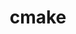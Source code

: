 ---
title: "cmake"
layout: cache
categories: [package, develop]
meta: {"compilers": ["apple-clang@=16.0.0", "cce@=18.0.0", "gcc@=10.2.1", "gcc@=10.3.0", "gcc@=10.5.0", "gcc@=11.1.0", "gcc@=11.4.0", "gcc@=12.3.0", "gcc@=12.4.0", "gcc@=13.2.0", "gcc@=13.3.0", "gcc@=7.3.1", "gcc@=7.5.0", "gcc@=9.4.0", "oneapi@=2024.1.0", "oneapi@=2024.2.1"], "num_specs": 100, "num_specs_by_stack": {"aws-isc": 1, "aws-isc-aarch64": 1, "aws-pcluster-icelake": 1, "aws-pcluster-neoverse_v1": 2, "aws-pcluster-x86_64_v4": 8, "bootstrap-aarch64-darwin": 1, "bootstrap-x86_64-linux-gnu": 2, "build_systems": 2, "data-vis-sdk": 6, "developer-tools": 3, "developer-tools-aarch64-linux-gnu": 1, "developer-tools-darwin": 1, "developer-tools-manylinux2014": 1, "developer-tools-x86_64_v3-linux-gnu": 1, "e4s": 8, "e4s-cray-rhel": 6, "e4s-cray-sles": 6, "e4s-neoverse-v2": 6, "e4s-neoverse_v1": 6, "e4s-oneapi": 6, "e4s-power": 3, "e4s-rocm-external": 4, "gpu-tests": 11, "hep": 2, "ml-darwin-aarch64-mps": 1, "ml-linux-aarch64-cpu": 2, "ml-linux-aarch64-cuda": 2, "ml-linux-x86_64-cpu": 2, "ml-linux-x86_64-cuda": 2, "ml-linux-x86_64-rocm": 2, "radiuss": 4, "radiuss-aws": 4, "radiuss-aws-aarch64": 4, "root": 100, "tutorial": 6}, "oss": ["amzn2", "centos7", "rhel8", "sequoia", "sle_hpc15", "ubuntu18.04", "ubuntu20.04", "ubuntu22.04", "ubuntu24.04"], "platforms": ["darwin", "linux"], "stacks": ["aws-isc", "aws-isc-aarch64", "aws-pcluster-icelake", "aws-pcluster-neoverse_v1", "aws-pcluster-x86_64_v4", "bootstrap-aarch64-darwin", "bootstrap-x86_64-linux-gnu", "build_systems", "data-vis-sdk", "developer-tools", "developer-tools-aarch64-linux-gnu", "developer-tools-darwin", "developer-tools-manylinux2014", "developer-tools-x86_64_v3-linux-gnu", "e4s", "e4s-cray-rhel", "e4s-cray-sles", "e4s-neoverse-v2", "e4s-neoverse_v1", "e4s-oneapi", "e4s-power", "e4s-rocm-external", "gpu-tests", "hep", "ml-darwin-aarch64-mps", "ml-linux-aarch64-cpu", "ml-linux-aarch64-cuda", "ml-linux-x86_64-cpu", "ml-linux-x86_64-cuda", "ml-linux-x86_64-rocm", "radiuss", "radiuss-aws", "radiuss-aws-aarch64", "root", "tutorial"], "targets": ["aarch64", "neoverse_v1", "neoverse_v2", "ppc64le", "skylake_avx512", "x86_64_v3", "x86_64_v4"], "versions": ["3.25.3", "3.26.3", "3.27.6", "3.27.7", "3.27.8", "3.29.2", "3.29.4", "3.30.5", "3.31.0", "3.31.4", "3.31.5"]}
spec_details: [{"compiler": "gcc@=11.4.0", "hash": "23leumf3r7zxntg7plc3w7ksdshmnjqy", "os": "ubuntu22.04", "platform": "linux", "size": "-", "stacks": ["e4s-neoverse-v2", "root"], "target": "neoverse_v2", "variants": ["build_system=generic", "build_type=Release", "~doc", "+ncurses", "+ownlibs", "~qtgui"], "versions": ["3.31.5"]}, {"compiler": "gcc@=7.5.0", "hash": "34utk5acygxvnn36gendfbce3d7cuqce", "os": "ubuntu18.04", "platform": "linux", "size": "-", "stacks": ["build_systems", "radiuss", "root"], "target": "x86_64_v3", "variants": ["build_system=generic", "build_type=Release", "~doc", "+ncurses", "+ownlibs", "~qtgui"], "versions": ["3.31.5"]}, {"compiler": "oneapi@=2024.2.1", "hash": "35n4gpa7mfjcxoiohs2wtjhf5cw5ucus", "os": "ubuntu22.04", "platform": "linux", "size": "-", "stacks": ["e4s-oneapi", "root"], "target": "x86_64_v3", "variants": ["build_system=generic", "build_type=Release", "~doc", "+ncurses", "+ownlibs", "patches=dbc3892", "~qtgui"], "versions": ["3.25.3"]}, {"compiler": "gcc@=7.3.1", "hash": "3bbqqz7y636x5btmvj73ubmxsmhfikyf", "os": "amzn2", "platform": "linux", "size": "-", "stacks": ["aws-isc-aarch64", "root"], "target": "aarch64", "variants": ["build_system=generic", "build_type=Release", "~doc", "+ncurses", "+ownlibs", "~qtgui"], "versions": ["3.31.5"]}, {"compiler": "gcc@=12.4.0", "hash": "3dhpf6hdaak3ctkbnmtskvkycksm4nx6", "os": "amzn2", "platform": "linux", "size": "-", "stacks": ["aws-pcluster-neoverse_v1", "root"], "target": "neoverse_v1", "variants": ["build_system=generic", "build_type=Release", "~doc", "+ncurses", "+ownlibs", "~qtgui"], "versions": ["3.31.5"]}, {"compiler": "gcc@=11.4.0", "hash": "3fxt5nrk7htuqfx3oejc2mzodv3rtgjc", "os": "ubuntu22.04", "platform": "linux", "size": "-", "stacks": ["e4s", "e4s-rocm-external", "root", "tutorial"], "target": "x86_64_v3", "variants": ["build_system=generic", "build_type=Release", "~doc", "+ncurses", "+ownlibs", "~qtgui"], "versions": ["3.31.5"]}, {"compiler": "oneapi@=2024.1.0", "hash": "3ns3dkornf25p27utp3226giszk7llgx", "os": "amzn2", "platform": "linux", "size": "-", "stacks": ["aws-pcluster-x86_64_v4", "root"], "target": "x86_64_v3", "variants": ["build_system=generic", "build_type=Release", "~doc", "+ncurses", "+ownlibs", "~qtgui"], "versions": ["3.31.5"]}, {"compiler": "gcc@=10.3.0", "hash": "3p6ul2fmmzrvzle5lbculyd4g2wcl4lv", "os": "sle_hpc15", "platform": "linux", "size": "-", "stacks": ["e4s-cray-sles", "root"], "target": "x86_64_v4", "variants": ["build_system=generic", "build_type=Release", "~doc", "+ncurses", "+ownlibs", "patches=dbc3892", "~qtgui"], "versions": ["3.25.3"]}, {"compiler": "gcc@=11.4.0", "hash": "44vqqmcelkowo36kdu67pdbtcu7sglxp", "os": "ubuntu22.04", "platform": "linux", "size": "-", "stacks": ["e4s", "e4s-rocm-external", "root", "tutorial"], "target": "x86_64_v3", "variants": ["build_system=generic", "build_type=Release", "~doc", "+ncurses", "+ownlibs", "~qtgui"], "versions": ["3.31.5"]}, {"compiler": "cce@=18.0.0", "hash": "4hlhnu57dmeqwssn6hnyppv5wps3ni7x", "os": "rhel8", "platform": "linux", "size": "-", "stacks": ["e4s-cray-rhel", "root"], "target": "x86_64_v3", "variants": ["build_system=generic", "build_type=Release", "~doc", "+ncurses", "+ownlibs", "~qtgui"], "versions": ["3.31.5"]}, {"compiler": "gcc@=11.4.0", "hash": "5cldzl6cqgzdcivhcqxfgi6endchxjua", "os": "ubuntu22.04", "platform": "linux", "size": "-", "stacks": ["e4s-neoverse-v2", "root"], "target": "neoverse_v2", "variants": ["build_system=generic", "build_type=Release", "~doc", "+ncurses", "+ownlibs", "~qtgui"], "versions": ["3.31.5"]}, {"compiler": "gcc@=10.3.0", "hash": "5fwn4c76epaeciv7dxaftjanzok6ahfl", "os": "sle_hpc15", "platform": "linux", "size": "-", "stacks": ["e4s-cray-sles", "root"], "target": "x86_64_v4", "variants": ["build_system=generic", "build_type=Release", "~doc", "+ncurses", "+ownlibs", "patches=dbc3892", "~qtgui"], "versions": ["3.30.5"]}, {"compiler": "apple-clang@=16.0.0", "hash": "5ipm3arh3z6sb5tclxcznhpptk3e3kd6", "os": "sequoia", "platform": "darwin", "size": "-", "stacks": ["bootstrap-aarch64-darwin", "developer-tools-darwin", "ml-darwin-aarch64-mps", "root"], "target": "aarch64", "variants": ["build_system=generic", "build_type=Release", "~doc", "+ncurses", "+ownlibs", "~qtgui"], "versions": ["3.31.5"]}, {"compiler": "gcc@=13.2.0", "hash": "5zdhgwfujjfmcom4uadd7iqwf4gxp2wp", "os": "ubuntu24.04", "platform": "linux", "size": "-", "stacks": ["ml-linux-aarch64-cpu", "ml-linux-aarch64-cuda", "root"], "target": "aarch64", "variants": ["build_system=generic", "build_type=Release", "~doc", "+ncurses", "+ownlibs", "~qtgui"], "versions": ["3.31.5"]}, {"compiler": "gcc@=11.1.0", "hash": "5zvwiccsyvcb3kxq7wcibt4l5g5llxk6", "os": "ubuntu20.04", "platform": "linux", "size": "-", "stacks": ["data-vis-sdk", "root"], "target": "x86_64_v3", "variants": ["build_system=generic", "build_type=Release", "~doc", "+ncurses", "~ownlibs", "~qtgui"], "versions": ["3.31.5"]}, {"compiler": "gcc@=10.3.0", "hash": "6fp4efbk4dlx46lw4m6x3sfkdjndk74w", "os": "sle_hpc15", "platform": "linux", "size": "-", "stacks": ["e4s-cray-sles", "root"], "target": "x86_64_v4", "variants": ["build_system=generic", "build_type=Release", "~doc", "+ncurses", "+ownlibs", "patches=dbc3892", "~qtgui"], "versions": ["3.25.3"]}, {"compiler": "gcc@=7.3.1", "hash": "7bfeabwdoo2p746zzskxrhsczboha3ic", "os": "amzn2", "platform": "linux", "size": "-", "stacks": ["radiuss-aws", "root"], "target": "x86_64_v3", "variants": ["build_system=generic", "build_type=Release", "~doc", "+ncurses", "+ownlibs", "~qtgui"], "versions": ["3.31.5"]}, {"compiler": "gcc@=11.1.0", "hash": "7dmcfe3cm4ttkfu5m3vsqknqiufpwau6", "os": "ubuntu20.04", "platform": "linux", "size": "-", "stacks": ["data-vis-sdk", "root"], "target": "x86_64_v3", "variants": ["build_system=generic", "build_type=Release", "~doc", "+ncurses", "~ownlibs", "~qtgui"], "versions": ["3.31.5"]}, {"compiler": "gcc@=7.3.1", "hash": "adzp2abbukiu6mtv2zks7shhgajobjev", "os": "amzn2", "platform": "linux", "size": "-", "stacks": ["aws-pcluster-icelake", "root"], "target": "skylake_avx512", "variants": ["build_system=generic", "build_type=Release", "~doc", "+ncurses", "+ownlibs", "~qt"], "versions": ["3.26.3"]}, {"compiler": "gcc@=11.4.0", "hash": "bcithfnbmmnmtjbik2n4rqngiqfs4y42", "os": "ubuntu22.04", "platform": "linux", "size": "-", "stacks": ["e4s-neoverse_v1", "root"], "target": "neoverse_v1", "variants": ["build_system=generic", "build_type=Release", "~doc", "+ncurses", "+ownlibs", "patches=dbc3892", "~qtgui"], "versions": ["3.25.3"]}, {"compiler": "gcc@=11.1.0", "hash": "brpi5vvcbaufofm3m4y3zavnyuc635xo", "os": "ubuntu20.04", "platform": "linux", "size": "-", "stacks": ["data-vis-sdk", "root"], "target": "x86_64_v3", "variants": ["build_system=generic", "build_type=Release", "~doc", "+ncurses", "~ownlibs", "~qtgui"], "versions": ["3.31.5"]}, {"compiler": "cce@=18.0.0", "hash": "bxvsb7ri4cw7fddd3ogtzhwdlkpbbdxw", "os": "rhel8", "platform": "linux", "size": "-", "stacks": ["e4s-cray-rhel", "root"], "target": "x86_64_v3", "variants": ["build_system=generic", "build_type=Release", "~doc", "+ncurses", "+ownlibs", "~qtgui"], "versions": ["3.31.5"]}, {"compiler": "gcc@=11.4.0", "hash": "bypnajotspzrzj2wd24zyqedmpfmp4j3", "os": "ubuntu22.04", "platform": "linux", "size": "-", "stacks": ["root", "tutorial"], "target": "x86_64_v3", "variants": ["build_system=generic", "build_type=Release", "~doc", "+ncurses", "+ownlibs", "~qtgui"], "versions": ["3.31.5"]}, {"compiler": "gcc@=11.4.0", "hash": "cefto75c23yjgv6gothutcfmmbiudco3", "os": "ubuntu22.04", "platform": "linux", "size": "-", "stacks": ["e4s-neoverse_v1", "root"], "target": "neoverse_v1", "variants": ["build_system=generic", "build_type=Release", "~doc", "+ncurses", "+ownlibs", "~qtgui"], "versions": ["3.31.0"]}, {"compiler": "gcc@=13.2.0", "hash": "chpo3p5hhihhkv52maa44nivbezj25mf", "os": "ubuntu24.04", "platform": "linux", "size": "-", "stacks": ["bootstrap-x86_64-linux-gnu", "ml-linux-x86_64-cpu", "ml-linux-x86_64-cuda", "ml-linux-x86_64-rocm", "root"], "target": "x86_64_v3", "variants": ["build_system=generic", "build_type=Release", "~doc", "+ncurses", "+ownlibs", "~qtgui"], "versions": ["3.31.5"]}, {"compiler": "oneapi@=2024.2.1", "hash": "chsf2jn7prrwqosegapne2rcjiihgoj6", "os": "ubuntu22.04", "platform": "linux", "size": "-", "stacks": ["e4s-oneapi", "root"], "target": "x86_64_v3", "variants": ["build_system=generic", "build_type=Release", "~doc", "+ncurses", "+ownlibs", "~qtgui"], "versions": ["3.31.5"]}, {"compiler": "gcc@=7.5.0", "hash": "dbaqorjawqq3opkkeyka44xxtf7yfbiq", "os": "ubuntu18.04", "platform": "linux", "size": "-", "stacks": ["build_systems", "radiuss", "root"], "target": "x86_64_v3", "variants": ["build_system=generic", "build_type=Release", "~doc", "+ncurses", "+ownlibs", "~qtgui"], "versions": ["3.31.5"]}, {"compiler": "gcc@=11.1.0", "hash": "dfwtnuzyepy7dhguar6u6l26drup5wyj", "os": "ubuntu20.04", "platform": "linux", "size": "-", "stacks": ["gpu-tests", "root"], "target": "x86_64_v3", "variants": ["build_system=generic", "build_type=Release", "~doc", "+ncurses", "+ownlibs"], "versions": ["3.27.7"]}, {"compiler": "gcc@=11.1.0", "hash": "dj4wbmbv7m6ifudvq6bwsru576hewoiu", "os": "ubuntu20.04", "platform": "linux", "size": "-", "stacks": ["gpu-tests", "root"], "target": "x86_64_v3", "variants": ["build_system=generic", "build_type=Release", "~doc", "+ncurses", "+ownlibs"], "versions": ["3.27.7"]}, {"compiler": "gcc@=10.3.0", "hash": "dnlwyykntwvrf4nenr3trh4hdvzfdvsv", "os": "sle_hpc15", "platform": "linux", "size": "-", "stacks": ["e4s-cray-sles", "root"], "target": "x86_64_v4", "variants": ["build_system=generic", "build_type=Release", "~doc", "+ncurses", "+ownlibs", "patches=dbc3892", "~qtgui"], "versions": ["3.30.5"]}, {"compiler": "oneapi@=2024.2.1", "hash": "dpytmqyrukfzm7iufrfoald664j3bnyw", "os": "ubuntu22.04", "platform": "linux", "size": "-", "stacks": ["e4s-oneapi", "root"], "target": "x86_64_v3", "variants": ["build_system=generic", "build_type=Release", "~doc", "+ncurses", "+ownlibs", "~qtgui"], "versions": ["3.31.5"]}, {"compiler": "gcc@=11.4.0", "hash": "ee7iv7kptyx6zx4gxjuc3mzci6brremh", "os": "ubuntu22.04", "platform": "linux", "size": "-", "stacks": ["e4s-neoverse_v1", "root"], "target": "neoverse_v1", "variants": ["build_system=generic", "build_type=Release", "~doc", "+ncurses", "+ownlibs", "patches=dbc3892", "~qtgui"], "versions": ["3.25.3"]}, {"compiler": "oneapi@=2024.2.1", "hash": "eouychnxdeqmjd2ra6lu5iw2powokcup", "os": "ubuntu22.04", "platform": "linux", "size": "-", "stacks": ["e4s-oneapi", "root"], "target": "x86_64_v3", "variants": ["build_system=generic", "build_type=Release", "~doc", "+ncurses", "+ownlibs", "patches=dbc3892", "~qtgui"], "versions": ["3.25.3"]}, {"compiler": "gcc@=7.5.0", "hash": "f7k4fji433i6rp2mjoangotxlge6pevh", "os": "ubuntu18.04", "platform": "linux", "size": "-", "stacks": ["developer-tools", "root"], "target": "x86_64_v3", "variants": ["build_system=generic", "build_type=Release", "~doc", "+ncurses", "+ownlibs"], "versions": ["3.29.2"]}, {"compiler": "gcc@=11.1.0", "hash": "fg7eht4nn7yxrqjoxu3ghlfwnwjgvnqj", "os": "ubuntu20.04", "platform": "linux", "size": "-", "stacks": ["data-vis-sdk", "root"], "target": "x86_64_v3", "variants": ["build_system=generic", "build_type=Release", "~doc", "+ncurses", "~ownlibs", "~qtgui"], "versions": ["3.31.5"]}, {"compiler": "gcc@=11.1.0", "hash": "gexlhdyecqgb3hbf2snyj3acdeh2hfox", "os": "ubuntu20.04", "platform": "linux", "size": "-", "stacks": ["gpu-tests", "root"], "target": "x86_64_v3", "variants": ["build_system=generic", "build_type=Release", "~doc", "+ncurses", "+ownlibs"], "versions": ["3.27.7"]}, {"compiler": "gcc@=7.5.0", "hash": "gpicvcld3cbplhwzqngn5kkrnbucdqjy", "os": "ubuntu18.04", "platform": "linux", "size": "-", "stacks": ["radiuss", "root"], "target": "x86_64_v3", "variants": ["build_system=generic", "build_type=Release", "~doc", "+ncurses", "+ownlibs", "~qtgui"], "versions": ["3.31.5"]}, {"compiler": "gcc@=11.4.0", "hash": "gqbglzaloftcxxriyidspviq5ihfvfn2", "os": "ubuntu22.04", "platform": "linux", "size": "-", "stacks": ["e4s-neoverse-v2", "root"], "target": "neoverse_v2", "variants": ["build_system=generic", "build_type=Release", "~doc", "+ncurses", "+ownlibs", "~qtgui"], "versions": ["3.31.5"]}, {"compiler": "gcc@=7.3.1", "hash": "grsyg3oxuhnraoptdddeojejt6osstna", "os": "amzn2", "platform": "linux", "size": "-", "stacks": ["radiuss-aws-aarch64", "root"], "target": "aarch64", "variants": ["build_system=generic", "build_type=Release", "~doc", "+ncurses", "+ownlibs", "~qtgui"], "versions": ["3.31.5"]}, {"compiler": "gcc@=10.3.0", "hash": "gyj6ic6ojuorqhncdriciw63drkgvwks", "os": "sle_hpc15", "platform": "linux", "size": "-", "stacks": ["e4s-cray-sles", "root"], "target": "x86_64_v4", "variants": ["build_system=generic", "build_type=Release", "~doc", "+ncurses", "+ownlibs", "patches=dbc3892", "~qtgui"], "versions": ["3.30.5"]}, {"compiler": "gcc@=10.3.0", "hash": "h4l2zr4dbqh4giumumauv7rn5tmp2nfi", "os": "sle_hpc15", "platform": "linux", "size": "-", "stacks": ["e4s-cray-sles", "root"], "target": "x86_64_v4", "variants": ["build_system=generic", "build_type=Release", "~doc", "+ncurses", "+ownlibs", "patches=dbc3892", "~qtgui"], "versions": ["3.30.5"]}, {"compiler": "gcc@=11.4.0", "hash": "i2rg3og5bw3qdm5dztfzaelicvi565gf", "os": "ubuntu22.04", "platform": "linux", "size": "-", "stacks": ["hep", "root"], "target": "x86_64_v3", "variants": ["build_system=generic", "build_type=Release", "~doc", "+ncurses", "+ownlibs", "~qtgui"], "versions": ["3.31.5"]}, {"compiler": "oneapi@=2024.1.0", "hash": "i7vw3nhsnyglp2jq6cgmmwubptpn7amk", "os": "amzn2", "platform": "linux", "size": "-", "stacks": ["aws-pcluster-x86_64_v4", "root"], "target": "x86_64_v3", "variants": ["build_system=generic", "build_type=Release", "~doc", "+ncurses", "+ownlibs", "~qtgui"], "versions": ["3.31.5"]}, {"compiler": "gcc@=11.1.0", "hash": "ifvix2jkxpcflgn6py3rqlitgac6wcvi", "os": "ubuntu20.04", "platform": "linux", "size": "-", "stacks": ["data-vis-sdk", "root"], "target": "x86_64_v3", "variants": ["build_system=generic", "build_type=Release", "~doc", "+ncurses", "~ownlibs", "~qtgui"], "versions": ["3.31.5"]}, {"compiler": "gcc@=11.4.0", "hash": "iiuj2dwq3qxvqbg4bs3nuewntot4mjdi", "os": "ubuntu22.04", "platform": "linux", "size": "-", "stacks": ["e4s-neoverse_v1", "root"], "target": "neoverse_v1", "variants": ["build_system=generic", "build_type=Release", "~doc", "+ncurses", "+ownlibs", "~qtgui"], "versions": ["3.31.0"]}, {"compiler": "gcc@=11.4.0", "hash": "j5iwqdyuoricfwmysjegg5mcj2jzlfhr", "os": "ubuntu22.04", "platform": "linux", "size": "-", "stacks": ["e4s", "root"], "target": "x86_64_v3", "variants": ["build_system=generic", "build_type=Release", "~doc", "+ncurses", "+ownlibs", "~qtgui"], "versions": ["3.31.5"]}, {"compiler": "gcc@=11.1.0", "hash": "jbemeruprhwjdd7gxvu5h4o5upev5fti", "os": "ubuntu20.04", "platform": "linux", "size": "-", "stacks": ["gpu-tests", "root"], "target": "x86_64_v3", "variants": ["build_system=generic", "build_type=Release", "~doc", "+ncurses", "+ownlibs"], "versions": ["3.27.7"]}, {"compiler": "gcc@=12.4.0", "hash": "jlzor3l5tskhu73i4i23w7dxw3m4sspa", "os": "amzn2", "platform": "linux", "size": "-", "stacks": ["aws-pcluster-x86_64_v4", "root"], "target": "x86_64_v3", "variants": ["build_system=generic", "build_type=Release", "~doc", "+ncurses", "+ownlibs", "~qtgui"], "versions": ["3.31.5"]}, {"compiler": "gcc@=12.4.0", "hash": "jmlab5trzjtqz5vobxjbjzffbgupjaq7", "os": "amzn2", "platform": "linux", "size": "-", "stacks": ["aws-pcluster-x86_64_v4", "root"], "target": "x86_64_v3", "variants": ["build_system=generic", "build_type=Release", "~doc", "+ncurses", "+ownlibs", "~qtgui"], "versions": ["3.31.5"]}, {"compiler": "gcc@=11.1.0", "hash": "jxhrhkvxaz3unorlrbbzxucbzkcwyflm", "os": "ubuntu20.04", "platform": "linux", "size": "-", "stacks": ["gpu-tests", "root"], "target": "x86_64_v3", "variants": ["build_system=generic", "build_type=Release", "~doc", "+ncurses", "+ownlibs"], "versions": ["3.27.7"]}, {"compiler": "cce@=18.0.0", "hash": "k36z3fknyhl6nksadidcxkkb5a2hyqkg", "os": "rhel8", "platform": "linux", "size": "-", "stacks": ["e4s-cray-rhel", "root"], "target": "x86_64_v3", "variants": ["build_system=generic", "build_type=Release", "~doc", "+ncurses", "+ownlibs", "patches=dbc3892", "~qtgui"], "versions": ["3.25.3"]}, {"compiler": "gcc@=10.5.0", "hash": "k6reta7azxq4n7dukgzc4pxdgcuu4yx2", "os": "centos7", "platform": "linux", "size": "-", "stacks": ["developer-tools-x86_64_v3-linux-gnu", "root"], "target": "x86_64_v3", "variants": ["build_system=generic", "build_type=Release", "~doc", "+ncurses", "+ownlibs", "~qtgui"], "versions": ["3.31.5"]}, {"compiler": "gcc@=7.3.1", "hash": "l2ij6jxlgq23dcph4324dgtaeraimp4v", "os": "amzn2", "platform": "linux", "size": "-", "stacks": ["aws-isc", "root"], "target": "x86_64_v3", "variants": ["build_system=generic", "build_type=Release", "~doc", "+ncurses", "+ownlibs", "~qtgui"], "versions": ["3.31.5"]}, {"compiler": "gcc@=11.4.0", "hash": "l4fiqayclpvvtdg6my56zgvmiyaq5qzr", "os": "ubuntu22.04", "platform": "linux", "size": "-", "stacks": ["e4s-neoverse_v1", "root"], "target": "neoverse_v1", "variants": ["build_system=generic", "build_type=Release", "~doc", "+ncurses", "+ownlibs", "~qtgui"], "versions": ["3.31.0"]}, {"compiler": "gcc@=7.3.1", "hash": "lfmniurascrcho727t5da4w64nvc6bos", "os": "amzn2", "platform": "linux", "size": "-", "stacks": ["radiuss-aws-aarch64", "root"], "target": "aarch64", "variants": ["build_system=generic", "build_type=Release", "~doc", "+ncurses", "+ownlibs", "~qtgui"], "versions": ["3.31.5"]}, {"compiler": "gcc@=11.1.0", "hash": "mc5mnjniu2ycobmgcrg7bvbe7ixtmdtp", "os": "ubuntu20.04", "platform": "linux", "size": "-", "stacks": ["data-vis-sdk", "root"], "target": "x86_64_v3", "variants": ["build_system=generic", "build_type=Release", "~doc", "+ncurses", "~ownlibs", "~qtgui"], "versions": ["3.31.5"]}, {"compiler": "gcc@=13.2.0", "hash": "mxw5eppzcafajhu5pgdyp5s7wtorbvbm", "os": "ubuntu24.04", "platform": "linux", "size": "-", "stacks": ["bootstrap-x86_64-linux-gnu", "ml-linux-x86_64-cpu", "ml-linux-x86_64-cuda", "ml-linux-x86_64-rocm", "root"], "target": "x86_64_v3", "variants": ["build_system=generic", "build_type=Release", "~doc", "+ncurses", "+ownlibs", "~qtgui"], "versions": ["3.31.5"]}, {"compiler": "gcc@=7.5.0", "hash": "n2notus3r5yvypkrel4y6ssqcueoyu5s", "os": "ubuntu18.04", "platform": "linux", "size": "-", "stacks": ["developer-tools", "root"], "target": "x86_64_v3", "variants": ["build_system=generic", "build_type=Release", "~doc", "+ncurses", "+ownlibs"], "versions": ["3.29.4"]}, {"compiler": "cce@=18.0.0", "hash": "n4cdzpigucf6ybd6bszljil7ctq5rzdj", "os": "rhel8", "platform": "linux", "size": "-", "stacks": ["e4s-cray-rhel", "root"], "target": "x86_64_v3", "variants": ["build_system=generic", "build_type=Release", "~doc", "+ncurses", "+ownlibs", "patches=dbc3892", "~qtgui"], "versions": ["3.25.3"]}, {"compiler": "gcc@=11.1.0", "hash": "nas5b6a2gdmncimp3ynnqheyqj3fc35k", "os": "ubuntu20.04", "platform": "linux", "size": "-", "stacks": ["gpu-tests", "root"], "target": "x86_64_v3", "variants": ["build_system=generic", "build_type=Release", "~doc", "+ncurses", "+ownlibs"], "versions": ["3.27.7"]}, {"compiler": "gcc@=11.4.0", "hash": "neorwqvuu4z2rylwgqbguajwsxdxwy2v", "os": "ubuntu22.04", "platform": "linux", "size": "-", "stacks": ["root", "tutorial"], "target": "x86_64_v3", "variants": ["build_system=generic", "build_type=Release", "~doc", "+ncurses", "+ownlibs", "~qtgui"], "versions": ["3.31.5"]}, {"compiler": "gcc@=11.4.0", "hash": "njs77eipbbchfvokbzsww6ezdoffgwkh", "os": "ubuntu22.04", "platform": "linux", "size": "-", "stacks": ["e4s", "root"], "target": "x86_64_v3", "variants": ["build_system=generic", "build_type=Release", "~doc", "+ncurses", "+ownlibs", "~qtgui"], "versions": ["3.31.5"]}, {"compiler": "gcc@=13.2.0", "hash": "ofhnemvixm4ee2ph6z6gyyynaawlgakr", "os": "ubuntu24.04", "platform": "linux", "size": "-", "stacks": ["ml-linux-aarch64-cpu", "ml-linux-aarch64-cuda", "root"], "target": "aarch64", "variants": ["build_system=generic", "build_type=Release", "~doc", "+ncurses", "+ownlibs", "~qtgui"], "versions": ["3.31.5"]}, {"compiler": "gcc@=9.4.0", "hash": "otlpeyhf56hl36djw2e73sirxbrgofor", "os": "ubuntu20.04", "platform": "linux", "size": "-", "stacks": ["e4s-power", "root"], "target": "ppc64le", "variants": ["build_system=generic", "build_type=Release", "~doc", "+ncurses", "+ownlibs", "~qtgui"], "versions": ["3.31.4"]}, {"compiler": "gcc@=11.4.0", "hash": "oujambhxqfpsbairgamxnvprwfultiys", "os": "ubuntu22.04", "platform": "linux", "size": "-", "stacks": ["e4s", "e4s-rocm-external", "root"], "target": "x86_64_v3", "variants": ["build_system=generic", "build_type=Release", "~doc", "+ncurses", "+ownlibs", "patches=dbc3892", "~qtgui"], "versions": ["3.25.3"]}, {"compiler": "gcc@=12.3.0", "hash": "ovv6ovegbiy5yufpgr6dp5gibvki57b7", "os": "ubuntu22.04", "platform": "linux", "size": "-", "stacks": ["root", "tutorial"], "target": "x86_64_v3", "variants": ["build_system=generic", "build_type=Release", "~doc", "+ncurses", "+ownlibs", "~qtgui"], "versions": ["3.31.5"]}, {"compiler": "gcc@=13.3.0", "hash": "ozfc4bqr2tpjkguvsuk5wnmr3rtmhl6x", "os": "rhel8", "platform": "linux", "size": "-", "stacks": ["developer-tools-aarch64-linux-gnu", "root"], "target": "aarch64", "variants": ["build_system=generic", "build_type=Release", "~doc", "+ncurses", "+ownlibs", "~qtgui"], "versions": ["3.31.5"]}, {"compiler": "gcc@=7.5.0", "hash": "pjdmlvjsovmsevmni4es3xzumd4wr64o", "os": "ubuntu18.04", "platform": "linux", "size": "-", "stacks": ["radiuss", "root"], "target": "x86_64_v3", "variants": ["build_system=generic", "build_type=Release", "~doc", "+ncurses", "+ownlibs", "~qtgui"], "versions": ["3.31.5"]}, {"compiler": "gcc@=12.3.0", "hash": "q7chhzunpyydiyfyhud2vg7wizsn36v6", "os": "ubuntu22.04", "platform": "linux", "size": "-", "stacks": ["root", "tutorial"], "target": "x86_64_v3", "variants": ["build_system=generic", "build_type=Release", "~doc", "+ncurses", "+ownlibs", "~qtgui"], "versions": ["3.31.5"]}, {"compiler": "cce@=18.0.0", "hash": "qfeyrzxjrcekhccq4jt6dfcqng5suz2x", "os": "rhel8", "platform": "linux", "size": "-", "stacks": ["e4s-cray-rhel", "root"], "target": "x86_64_v3", "variants": ["build_system=generic", "build_type=Release", "~doc", "+ncurses", "+ownlibs", "~qtgui"], "versions": ["3.31.5"]}, {"compiler": "gcc@=10.2.1", "hash": "qrjn7kdpypokqhhszt47daf6pou6whkd", "os": "centos7", "platform": "linux", "size": "-", "stacks": ["developer-tools-manylinux2014", "root"], "target": "x86_64_v3", "variants": ["build_system=generic", "build_type=Release", "~doc", "+ncurses", "+ownlibs", "~qtgui"], "versions": ["3.31.0"]}, {"compiler": "gcc@=12.4.0", "hash": "qrryxndwaqwqjjcmeigswxrrttvz5f3y", "os": "amzn2", "platform": "linux", "size": "-", "stacks": ["aws-pcluster-x86_64_v4", "root"], "target": "x86_64_v4", "variants": ["build_system=generic", "build_type=Release", "~doc", "+ncurses", "+ownlibs", "~qtgui"], "versions": ["3.31.5"]}, {"compiler": "gcc@=11.4.0", "hash": "qyrofw2ewuxmk5e2c524rymmg6xcwley", "os": "ubuntu22.04", "platform": "linux", "size": "-", "stacks": ["e4s-neoverse-v2", "root"], "target": "neoverse_v2", "variants": ["build_system=generic", "build_type=Release", "~doc", "+ncurses", "+ownlibs", "~qtgui"], "versions": ["3.31.5"]}, {"compiler": "oneapi@=2024.2.1", "hash": "ry5xctx34j5jeolqjzdadp2zbmst6cda", "os": "ubuntu22.04", "platform": "linux", "size": "-", "stacks": ["e4s-oneapi", "root"], "target": "x86_64_v3", "variants": ["build_system=generic", "build_type=Release", "~doc", "+ncurses", "+ownlibs", "~qtgui"], "versions": ["3.31.5"]}, {"compiler": "gcc@=11.4.0", "hash": "sbykk2twd6jyjk5c5fbjp3uundgtoxp5", "os": "ubuntu22.04", "platform": "linux", "size": "-", "stacks": ["e4s-neoverse-v2", "root"], "target": "neoverse_v2", "variants": ["build_system=generic", "build_type=Release", "~doc", "+ncurses", "+ownlibs", "patches=dbc3892", "~qtgui"], "versions": ["3.25.3"]}, {"compiler": "gcc@=12.4.0", "hash": "sevedaw4f3qq2ifqkgqibwoidpx365n7", "os": "amzn2", "platform": "linux", "size": "-", "stacks": ["aws-pcluster-neoverse_v1", "root"], "target": "neoverse_v1", "variants": ["build_system=generic", "build_type=Release", "~doc", "+ncurses", "+ownlibs", "~qtgui"], "versions": ["3.31.5"]}, {"compiler": "gcc@=7.3.1", "hash": "stk5mbrwqa6pnntprpqfp44eyvod7b7g", "os": "amzn2", "platform": "linux", "size": "-", "stacks": ["radiuss-aws", "root"], "target": "x86_64_v3", "variants": ["build_system=generic", "build_type=Release", "~doc", "+ncurses", "+ownlibs", "~qtgui"], "versions": ["3.31.5"]}, {"compiler": "gcc@=11.4.0", "hash": "szno5nfu3qdydqt6egrc5xzve2ttis7y", "os": "ubuntu22.04", "platform": "linux", "size": "-", "stacks": ["e4s", "root"], "target": "x86_64_v3", "variants": ["build_system=generic", "build_type=Release", "~doc", "+ncurses", "+ownlibs", "~qtgui"], "versions": ["3.31.5"]}, {"compiler": "gcc@=11.1.0", "hash": "t4eaoerax3o7vpitiqo32aberpjxzumr", "os": "ubuntu20.04", "platform": "linux", "size": "-", "stacks": ["gpu-tests", "root"], "target": "x86_64_v3", "variants": ["build_system=generic", "build_type=Release", "~doc", "+ncurses", "+ownlibs"], "versions": ["3.27.8"]}, {"compiler": "gcc@=11.4.0", "hash": "t73x7ynt42ssdq2nrutlkxdzzfiw5x7l", "os": "ubuntu22.04", "platform": "linux", "size": "-", "stacks": ["e4s-neoverse-v2", "root"], "target": "neoverse_v2", "variants": ["build_system=generic", "build_type=Release", "~doc", "+ncurses", "+ownlibs", "patches=dbc3892", "~qtgui"], "versions": ["3.25.3"]}, {"compiler": "gcc@=7.3.1", "hash": "u277m27iueurzr2vwno5gtfzflu3qelg", "os": "amzn2", "platform": "linux", "size": "-", "stacks": ["radiuss-aws-aarch64", "root"], "target": "aarch64", "variants": ["build_system=generic", "build_type=Release", "~doc", "+ncurses", "+ownlibs", "~qtgui"], "versions": ["3.31.5"]}, {"compiler": "gcc@=9.4.0", "hash": "ua7ptmjbzsuizc6ah5nc5v6y2djhxvsv", "os": "ubuntu20.04", "platform": "linux", "size": "-", "stacks": ["e4s-power", "root"], "target": "ppc64le", "variants": ["build_system=generic", "build_type=Release", "~doc", "+ncurses", "+ownlibs", "~qtgui"], "versions": ["3.31.4"]}, {"compiler": "gcc@=11.1.0", "hash": "ucikw2766xn5lxicfhbnwwr44imwiy52", "os": "ubuntu20.04", "platform": "linux", "size": "-", "stacks": ["gpu-tests", "root"], "target": "x86_64_v3", "variants": ["build_system=generic", "build_type=Release", "~doc", "+ncurses", "+ownlibs"], "versions": ["3.27.6"]}, {"compiler": "gcc@=11.1.0", "hash": "ufsufeemzwguxbh2ktevwdpuy7ijzxcs", "os": "ubuntu20.04", "platform": "linux", "size": "-", "stacks": ["gpu-tests", "root"], "target": "x86_64_v3", "variants": ["build_system=generic", "build_type=Release", "~doc", "+ncurses", "+ownlibs"], "versions": ["3.27.7"]}, {"compiler": "gcc@=7.5.0", "hash": "ugfyqwlmuytqcyorqhjhy3cquagn7pt3", "os": "ubuntu18.04", "platform": "linux", "size": "-", "stacks": ["developer-tools", "root"], "target": "x86_64_v3", "variants": ["build_system=generic", "build_type=Release", "~doc", "+ncurses", "+ownlibs"], "versions": ["3.29.4"]}, {"compiler": "gcc@=9.4.0", "hash": "uu5iu5qhcgauf3z2dmntnwcgtgd3j3sp", "os": "ubuntu20.04", "platform": "linux", "size": "-", "stacks": ["e4s-power", "root"], "target": "ppc64le", "variants": ["build_system=generic", "build_type=Release", "~doc", "+ncurses", "+ownlibs", "patches=dbc3892", "~qtgui"], "versions": ["3.25.3"]}, {"compiler": "gcc@=11.4.0", "hash": "uvzg3vhgn6i5uqhmwvkffa74vtq2kff4", "os": "ubuntu22.04", "platform": "linux", "size": "-", "stacks": ["e4s", "root"], "target": "x86_64_v3", "variants": ["build_system=generic", "build_type=Release", "~doc", "+ncurses", "+ownlibs", "~qtgui"], "versions": ["3.31.5"]}, {"compiler": "gcc@=7.3.1", "hash": "v3c7ceih4jg3abspbdrd2kesjwhucehs", "os": "amzn2", "platform": "linux", "size": "-", "stacks": ["radiuss-aws", "root"], "target": "x86_64_v3", "variants": ["build_system=generic", "build_type=Release", "~doc", "+ncurses", "+ownlibs", "~qtgui"], "versions": ["3.31.5"]}, {"compiler": "gcc@=12.4.0", "hash": "vcjwsvpqzfyuno25nsxnetxk4mej6yzu", "os": "amzn2", "platform": "linux", "size": "-", "stacks": ["aws-pcluster-x86_64_v4", "root"], "target": "x86_64_v4", "variants": ["build_system=generic", "build_type=Release", "~doc", "+ncurses", "+ownlibs", "~qtgui"], "versions": ["3.31.5"]}, {"compiler": "gcc@=7.3.1", "hash": "vdekq3cv3qpzfxzp2j5uiodxbbkt4gum", "os": "amzn2", "platform": "linux", "size": "-", "stacks": ["radiuss-aws-aarch64", "root"], "target": "aarch64", "variants": ["build_system=generic", "build_type=Release", "~doc", "+ncurses", "+ownlibs", "~qtgui"], "versions": ["3.31.5"]}, {"compiler": "gcc@=11.4.0", "hash": "wvqdd2x7pgcotkeiwg4cz47ndgsd7xxg", "os": "ubuntu22.04", "platform": "linux", "size": "-", "stacks": ["e4s", "e4s-rocm-external", "root"], "target": "x86_64_v3", "variants": ["build_system=generic", "build_type=Release", "~doc", "+ncurses", "+ownlibs", "patches=dbc3892", "~qtgui"], "versions": ["3.25.3"]}, {"compiler": "gcc@=11.4.0", "hash": "x2vqpwcnwvtx5oct7zlki45ez6xmye5m", "os": "ubuntu22.04", "platform": "linux", "size": "-", "stacks": ["e4s-neoverse_v1", "root"], "target": "neoverse_v1", "variants": ["build_system=generic", "build_type=Release", "~doc", "+ncurses", "+ownlibs", "~qtgui"], "versions": ["3.31.0"]}, {"compiler": "cce@=18.0.0", "hash": "xgngrz7npzzuooxi36p3wagojq2qzcsi", "os": "rhel8", "platform": "linux", "size": "-", "stacks": ["e4s-cray-rhel", "root"], "target": "x86_64_v3", "variants": ["build_system=generic", "build_type=Release", "~doc", "+ncurses", "+ownlibs", "~qtgui"], "versions": ["3.31.5"]}, {"compiler": "gcc@=11.4.0", "hash": "xobngaqks4hg4xxth36e572b4pmtsraz", "os": "ubuntu22.04", "platform": "linux", "size": "-", "stacks": ["hep", "root"], "target": "x86_64_v3", "variants": ["build_system=generic", "build_type=Release", "~doc", "+ncurses", "+ownlibs", "~qtgui"], "versions": ["3.31.5"]}, {"compiler": "gcc@=11.1.0", "hash": "xsmdap4trh7bxwrafjq4acpoucnaxwak", "os": "ubuntu20.04", "platform": "linux", "size": "-", "stacks": ["gpu-tests", "root"], "target": "x86_64_v3", "variants": ["build_system=generic", "build_type=Release", "~doc", "+ncurses", "+ownlibs"], "versions": ["3.27.7"]}, {"compiler": "oneapi@=2024.2.1", "hash": "zjc2ystvmoazwats33lph3e6st54qjnm", "os": "ubuntu22.04", "platform": "linux", "size": "-", "stacks": ["e4s-oneapi", "root"], "target": "x86_64_v3", "variants": ["build_system=generic", "build_type=Release", "~doc", "+ncurses", "+ownlibs", "~qtgui"], "versions": ["3.31.5"]}, {"compiler": "oneapi@=2024.1.0", "hash": "zkpmg5ucmi4hkybfi7tnp3d6jlvsvzow", "os": "amzn2", "platform": "linux", "size": "-", "stacks": ["aws-pcluster-x86_64_v4", "root"], "target": "x86_64_v4", "variants": ["build_system=generic", "build_type=Release", "~doc", "+ncurses", "+ownlibs", "~qtgui"], "versions": ["3.31.5"]}, {"compiler": "oneapi@=2024.1.0", "hash": "znymae3llqhvvkvhrbn3dp56g7363res", "os": "amzn2", "platform": "linux", "size": "-", "stacks": ["aws-pcluster-x86_64_v4", "root"], "target": "x86_64_v4", "variants": ["build_system=generic", "build_type=Release", "~doc", "+ncurses", "+ownlibs", "~qtgui"], "versions": ["3.31.5"]}, {"compiler": "gcc@=7.3.1", "hash": "zyuikpv4msqesvdbim3jejoawzpqmoxb", "os": "amzn2", "platform": "linux", "size": "-", "stacks": ["radiuss-aws", "root"], "target": "x86_64_v3", "variants": ["build_system=generic", "build_type=Release", "~doc", "+ncurses", "+ownlibs", "~qtgui"], "versions": ["3.31.5"]}, {"compiler": "gcc@=11.1.0", "hash": "zzjkyjn2dpg3y2rfu6eraxlzqvjiq5x6", "os": "ubuntu20.04", "platform": "linux", "size": "-", "stacks": ["gpu-tests", "root"], "target": "x86_64_v3", "variants": ["build_system=generic", "build_type=Release", "~doc", "+ncurses", "+ownlibs"], "versions": ["3.27.7"]}]
---